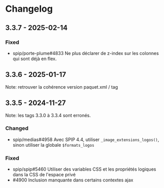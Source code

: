 # Changelog

## 3.3.7 - 2025-02-14

### Fixed

- spip/porte-plume#4833 Ne plus déclarer de z-index sur les colonnes qui sont déjà en flex.

## 3.3.6 - 2025-01-17

Note: retrouver la cohérence version paquet.xml / tag

## 3.3.5 - 2024-11-27

Note: les tags 3.3.0 à 3.3.4 sont erronés.

### Changed

- spip/medias#4958 Avec SPIP 4.4, utiliser `_image_extensions_logos()`, sinon utiliser la globale `$formats_logos`

### Fixed

- spip/spip#5460 Utiliser des variables CSS et les propriétés logiques dans la CSS de l'espace privé
- #4900 Inclusion manquante dans certains contextes ajax